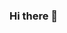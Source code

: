 ### Hi there 👋

<!--
**Samridhi29/Samridhi29** is a ✨ _special_ ✨ repository because its `README.md` (this file) appears on your GitHub profile.

Here are some ideas to get you started:

- 🔭 I’m currently working on ...
- 🌱 I’m currently learning ...
- 👯 I’m looking to collaborate on ...
- 🤔 I’m looking for help with ...
- 💬 Ask me about Python, Machine Learning, Deep Learning
- 📫 How to reach me: jhasamridhi29@gmail.com
- 😄 Pronouns: She/Her
- ⚡ Fun fact: ...
-->
